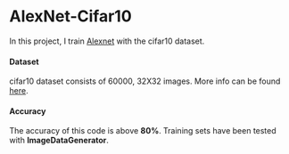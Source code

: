 # AlexNet-Cifar10

In this project, I train [Alexnet](https://www.learnopencv.com/understanding-alexnet/) with the cifar10 dataset.

#### Dataset   

cifar10 dataset consists of 60000, 32X32 images. More info can be found [here](https://www.cs.toronto.edu/~kriz/cifar.html).
#### Accuracy

The accuracy of this code is above **80%**. Training sets have been tested with **ImageDataGenerator**. 
